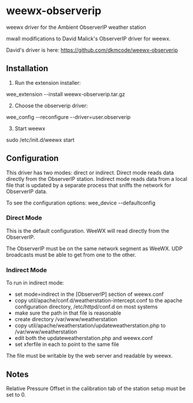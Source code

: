 # weewx-observerip
weewx driver for the Ambient ObserverIP weather station

mwall modifications to David Malick's ObserverIP driver for weewx.

David's driver is here:
 https://github.com/dkmcode/weewx-observerip

## Installation

1) Run the extension installer:

wee_extension --install weewx-observerip.tar.gz

2) Choose the observerip driver:

wee_config --reconfigure --driver=user.observerip

3) Start weewx

sudo /etc/init.d/weewx start

## Configuration

This driver has two modes: direct or indirect.  Direct mode reads data directly
from the ObserverIP station.  Indirect mode reads data from a local file that
is updated by a separate process that sniffs the network for ObserverIP data.

To see the configuration options:
  wee_device --defaultconfig

### Direct Mode

This is the default configuration.  WeeWX will read directly from the
ObserverIP.

The ObserverIP must be on the same network segment as WeeWX. UDP
broadcasts must be able to get from one to the other.

### Indirect Mode

To run in indirect mode:
- set mode=indirect in the [ObserverIP] section of weewx.conf
- copy util/apache/conf.d/weatherstation-intercept.conf to the apache
  configuration directory, /etc/httpd/conf.d on most systems
- make sure the path in that file is reasonable
- create directory /var/www/weatherstation
- copy util/apache/weatherstation/updateweatherstation.php
  to /var/www/weatherstation
- edit both the updateweatherstation.php and weewx.conf
- set xferfile in each to point to the same file

The file must be writable by the web server and readable by weewx.

## Notes

Relative Pressure Offset in the calibration tab of the station setup must
be set to 0.
